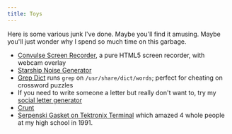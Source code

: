 ```yaml
---
title: Toys
---
```


Here is some various junk I've done.  Maybe you'll find it amusing.
Maybe you'll just wonder why I spend so much time on this garbage.

* [Convulse Screen Recorder](convulse/), a pure HTML5 screen recorder, with webcam overlay
* [Starship Noise Generator](starship/)
* [Grep Dict](grepdict/) runs `grep` on `/usr/share/dict/words`; perfect for cheating on crossword puzzles
* If you need to write someone a letter but really don't want to, try my
  [social letter generator](letter.html)
* [Crunt](crunt.html)
* [Serpenski Gasket on Tektronix Terminal](serpenski.html) which amazed 4 whole people at my high school in 1991.
